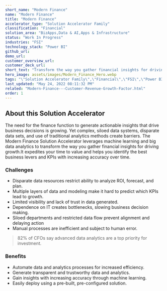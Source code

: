 ```yaml
---
short_name: "Modern Finance"
name: "Modern Finance"
title: "Modern Finance"
accelerator_type: "Solution Accelerator Family"
classification: "Financial"
solution_area: "BizApps,Data & AI,Apps & Infrastructure"
status: "Work In Progress"
industries: "FSI"
technology_stack: "Power BI"
github_url: 
demo_url: 
customer_overview_url: 
customer_deck_url: 
short_text: "Transform the way you gather financial insights for driving growth."
hero_image: assets/images/Modern_Finance_Hero.webp
tags: "\"Solution Accelerator Family\",\"Financial\",\"FSI\",\"Power BI\",\"BizApps\",\"Data & AI\",\"Apps & Infrastructure\",\"Work In Progress\""
last_updated: "May 24, 2022 08:11:32 PM"
related: "Modern-Finance---Customer-Revenue-Growth-Factor.html"
order: 1
---
```

## About this Solution Accelerator

The need for the finance function to generate actionable insights that drive business decisions is growing. Yet complex, siloed data systems, disparate data sets, and use of traditional analytics methods create barriers. 
The Modern Finance Solution Accelerator leverages machine learning and big data analytics to transform the way you gather financial insights for driving growth.It expedites your time to value and helps you identify the best business levers and KPIs with increasing accuracy over time.

### Challenges

* Disparate data resources restrict ability to analyze ROI, forecast, and plan.
* Multiple layers of data and modeling make it hard to predict which KPIs lead  to growth.
* Limited visibility and lack of trust in data generated.
* Dependence on IT creates bottlenecks, slowing business decision making.
* Siloed departments and restricted data flow prevent alignment and delaying action
* Manual processes are inefficient and subject to human error.

> 82% of CFOs say advanced data analytics are a top priority for investment.

### Benefits

* Automate data and analytics processes for increased efficiency.
* Generate transparent and trustworthy data and analytics.
* Gain insights with increasing accuracy through machine learning.
* Easily deploy using a pre-built, pre-configured solution.
